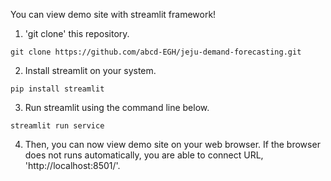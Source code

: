 You can view demo site with streamlit framework!
1. 'git clone' this repository.
```
git clone https://github.com/abcd-EGH/jeju-demand-forecasting.git
```
2. Install streamlit on your system.
```
pip install streamlit
```
3. Run streamlit using the command line below.
```
streamlit run service
```
4. Then, you can now view demo site on your web browser. If the browser does not runs automatically, you are able to connect URL, 'http://localhost:8501/'.
